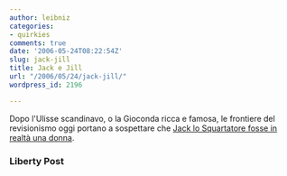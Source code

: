 ```yaml
---
author: leibniz
categories:
- quirkies
comments: true
date: '2006-05-24T08:22:54Z'
slug: jack-jill
title: Jack e Jill
url: "/2006/05/24/jack-jill/"
wordpress_id: 2196

---
```

Dopo l'Ulisse scandinavo, o la Gioconda ricca e famosa, le frontiere del revisionismo oggi portano a sospettare che [Jack lo Squartatore fosse in realtà una donna](https://www.libertypost.org/cgi-bin/readart.cgi?ArtNum=141955).


### Liberty Post

